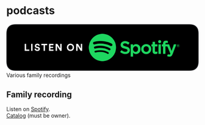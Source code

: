 # podcasts
![On Spotify](spotify-podcast-badge-blk-grn-330x80.svg)<br/>
Various family recordings

## Family recording
Listen on [Spotify](https://open.spotify.com/show/5jyn75m5ZVtzZWkzPbtkHZ).<br/>
[Catalog](https://podcasters.spotify.com/podcast/5jyn75m5ZVtzZWkzPbtkHZ/overview) (must be owner).<br/>
